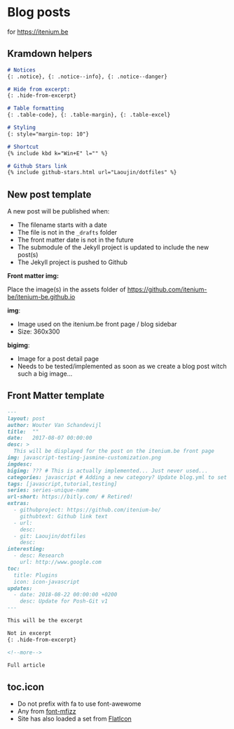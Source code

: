 Blog posts
==========
for https://itenium.be

## Kramdown helpers

```markdown
# Notices
{: .notice}, {: .notice--info}, {: .notice--danger}  

# Hide from excerpt:
{: .hide-from-excerpt}

# Table formatting
{: .table-code}, {: .table-margin}, {: .table-excel}

# Styling
{: style="margin-top: 10"}

# Shortcut
{% include kbd k="Win+E" l="" %}

# Github Stars link
{% include github-stars.html url="Laoujin/dotfiles" %}
```


## New post template

A new post will be published when: 

- The filename starts with a date
- The file is not in the `_drafts` folder
- The front matter date is not in the future
- The submodule of the Jekyll project is updated to include the new post(s)
- The Jekyll project is pushed to Github

**Front matter img:**  

Place the image(s) in the assets folder of https://github.com/itenium-be/itenium-be.github.io

**img**:  

- Image used on the itenium.be front page / blog sidebar
- Size: 360x300

**bigimg**:  

- Image for a post detail page
- Needs to be tested/implemented as soon as we create a blog post witch such a big image...

## Front Matter template

```md
---
layout: post
author: Wouter Van Schandevijl
title:  ""
date:   2017-08-07 00:00:00
desc: >
  This will be displayed for the post on the itenium.be front page
img: javascript-testing-jasmine-customization.png
imgdesc: 
bigimg: ??? # This is actually implemented... Just never used...
categories: javascript # Adding a new category? Update blog.yml to set the icon!
tags: [javascript,tutorial,testing]
series: series-unique-name
url-short: https://bitly.com/ # Retired!
extras:
  - githubproject: https://github.com/itenium-be/
    githubtext: Github link text
  - url: 
    desc: 
  - git: Laoujin/dotfiles
    desc:
interesting:
  - desc: Research
    url: http://www.google.com
toc:
  title: Plugins
  icon: icon-javascript
updates:
  - date: 2018-08-22 00:00:00 +0200
    desc: Update for Posh-Git v1
---

This will be the excerpt

Not in excerpt
{: .hide-from-excerpt}

<!--more-->

Full article
```

## toc.icon

- Do not prefix with fa to use font-awewome
- Any from [font-mfizz](http://fizzed.com/oss/font-mfizz)
- Site has also loaded a set from [FlatIcon](https://itenium.be/vendor/flat-icon/flaticon.html)
